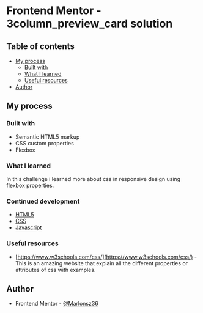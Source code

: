 
# Frontend Mentor - 3column_preview_card solution

## Table of contents

- [My process](#my-process)
  - [Built with](#built-with)
  - [What I learned](#what-i-learned)
  - [Useful resources](#useful-resources)
- [Author](#author)


## My process

### Built with

- Semantic HTML5 markup
- CSS custom properties
- Flexbox


### What I learned

In this challenge i learned more about css in responsive design using flexbox properties.


### Continued development
- [HTML5](#HTML5)
- [CSS](#CSS)
- [Javascript](#Javascript)




### Useful resources

- [https://www.w3schools.com/css/](https://www.w3schools.com/css/) - This is an amazing website that explain all the different properties or attributes of css with examples.


## Author
- Frontend Mentor - [@Marlonsz36](https://www.frontendmentor.io/profile/Marlonsz36)
